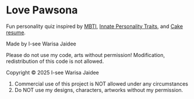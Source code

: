 # Love Pawsona

Fun personality quiz inspired by [MBTI](https://www.16personalities.com/free-personality-test), [Innate Personality Traits](https://typeofyou.alltheway.tw/en/), and [Cake resume](https://www.cakeresume.com/campaigns/what-cake-r-u/en?locale=en).

Made by I-see Warisa Jaidee

Please do not use my code, arts without permission! 
Modification, redistribution of this code is not allowed.

Copyright &copy; 2025 I-see Warisa Jaidee

1. Commercial use of this project is NOT allowed under any circumstances
2. Do NOT use my designs, characters, artworks without my permission.
